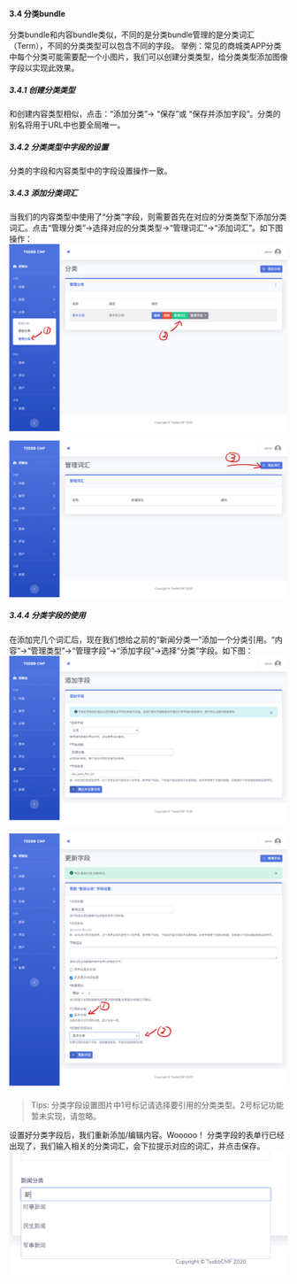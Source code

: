 #### 3.4 分类bundle
分类bundle和内容bundle类似，不同的是分类bundle管理的是分类词汇（Term），不同的分类类型可以包含不同的字段。
举例：常见的商城类APP分类中每个分类可能需要配一个小图片，我们可以创建分类类型，给分类类型添加图像字段以实现此效果。

##### 3.4.1 创建分类类型
和创建内容类型相似，点击：“添加分类”-> “保存”或 “保存并添加字段”。分类的别名将用于URL中也要全局唯一。

##### 3.4.2 分类类型中字段的设置
分类的字段和内容类型中的字段设置操作一致。

##### 3.4.3 添加分类词汇
当我们的内容类型中使用了“分类”字段，则需要首先在对应的分类类型下添加分类词汇。点击“管理分类”->选择对应的分类类型->“管理词汇”->“添加词汇”。如下图操作：  
![alt 管理分类](teebb_images/manage-taxonomy.png "管理分类") 

![alt 添加分类词汇](teebb_images/add-term.png "添加分类词汇") 

##### 3.4.4 分类字段的使用
在添加完几个词汇后，现在我们想给之前的“新闻分类一”添加一个分类引用。“内容”->“管理类型”->“管理字段”->“添加字段”->选择“分类”字段。如下图：  
![alt 添加分类字段](teebb_images/add-taxonomy-field.png "添加分类字段")   

![alt 分类字段设置](teebb_images/taxonomy-field-settings.png "分类字段设置")  
> Tips: 分类字段设置图片中1号标记请选择要引用的分类类型。2号标记功能暂未实现，请忽略。  

设置好分类字段后，我们重新添加/编辑内容。Wooooo！ 分类字段的表单行已经出现了，我们输入相关的分类词汇，会下拉提示对应的词汇，并点击保存。
![alt 分类字段表单](teebb_images/taxonomy-field.png "分类字段表单") 
